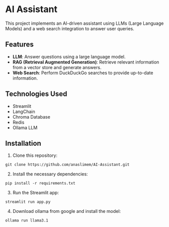 # AI Assistant

This project implements an AI-driven assistant using LLMs (Large Language Models) and a web search integration to answer user queries.

## Features
- **LLM**: Answer questions using a large language model.
- **RAG (Retrieval Augmented Generation)**: Retrieve relevant information from a vector store and generate answers.
- **Web Search**: Perform DuckDuckGo searches to provide up-to-date information.

## Technologies Used
- Streamlit
- LangChain
- Chroma Database
- Redis
- Ollama LLM

## Installation

1. Clone this repository:
```
git clone https://github.com/anaslimem/AI-Assistant.git
```

2. Install the necessary dependencies:

```
pip install -r requirements.txt
```

3. Run the Streamlit app:

```
streamlit run app.py
```
4. Download ollama from google and install the model:

```
ollama run llama3.1
```

